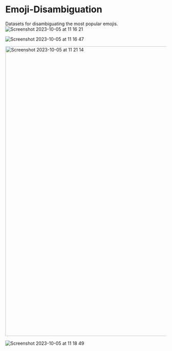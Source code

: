 # Emoji-Disambiguation
Datasets for disambiguating the most popular emojis. 
![Screenshot 2023-10-05 at 11 16 21](https://github.com/elenabarry/Emoji-Disambiguation/assets/53048127/bb58e8d2-343f-42f0-b117-823ca6ca0418)


![Screenshot 2023-10-05 at 11 16 47](https://github.com/elenabarry/Emoji-Disambiguation/assets/53048127/da76b1ea-3d52-4e68-ac2e-4863271a25ce)


<img width="902" alt="Screenshot 2023-10-05 at 11 21 14" src="https://github.com/elenabarry/Emoji-Disambiguation/assets/53048127/3ef58414-dc09-46de-88be-7a6423670147">


![Screenshot 2023-10-05 at 11 18 49](https://github.com/elenabarry/Emoji-Disambiguation/assets/53048127/a53230a9-029e-481e-aa96-b90f4eca6f47)
